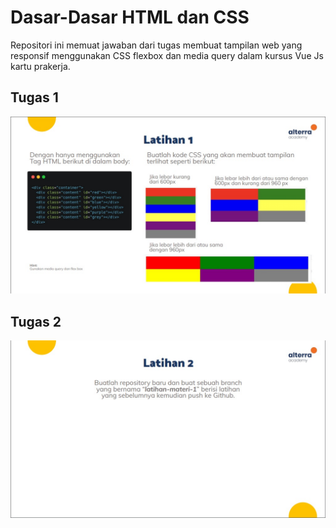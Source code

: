 # Dasar-Dasar HTML dan CSS
Repositori ini memuat jawaban dari tugas membuat tampilan web yang responsif menggunakan CSS flexbox dan media query dalam kursus Vue Js kartu prakerja.

## Tugas 1
![tugas 1](task/task-1.jpg)
## Tugas 2
![tugas 2](task/task-2.jpg)
